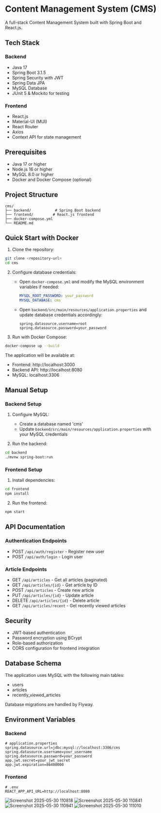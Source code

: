 # Content Management System (CMS)

A full-stack Content Management System built with Spring Boot and React.js.

## Tech Stack

### Backend
- Java 17
- Spring Boot 3.1.5
- Spring Security with JWT
- Spring Data JPA
- MySQL Database
- JUnit 5 & Mockito for testing

### Frontend
- React.js
- Material-UI (MUI)
- React Router
- Axios
- Context API for state management

## Prerequisites

- Java 17 or higher
- Node.js 16 or higher
- MySQL 8.0 or higher
- Docker and Docker Compose (optional)

## Project Structure

```
cms/
├── backend/           # Spring Boot backend
├── frontend/         # React.js frontend
├── docker-compose.yml
└── README.md
```

## Quick Start with Docker

1. Clone the repository:
```bash
git clone <repository-url>
cd cms
```

2. Configure database credentials:
   - Open `docker-compose.yml` and modify the MySQL environment variables if needed:
     ```yaml
     MYSQL_ROOT_PASSWORD: your_password
     MYSQL_DATABASE: cms
     ```
   - Open `backend/src/main/resources/application.properties` and update database credentials accordingly:
     ```properties
     spring.datasource.username=root
     spring.datasource.password=your_password
     ```

3. Run with Docker Compose:
```bash
docker-compose up --build
```

The application will be available at:
- Frontend: http://localhost:3000
- Backend API: http://localhost:8080
- MySQL: localhost:3306

## Manual Setup

### Backend Setup

1. Configure MySQL:
   - Create a database named 'cms'
   - Update `backend/src/main/resources/application.properties` with your MySQL credentials

2. Run the backend:
```bash
cd backend
./mvnw spring-boot:run
```

### Frontend Setup

1. Install dependencies:
```bash
cd frontend
npm install
```

2. Run the frontend:
```bash
npm start
```

## API Documentation

### Authentication Endpoints
- POST `/api/auth/register` - Register new user
- POST `/api/auth/login` - Login user

### Article Endpoints
- GET `/api/articles` - Get all articles (paginated)
- GET `/api/articles/{id}` - Get article by ID
- POST `/api/articles` - Create new article
- PUT `/api/articles/{id}` - Update article
- DELETE `/api/articles/{id}` - Delete article
- GET `/api/articles/recent` - Get recently viewed articles

## Security

- JWT-based authentication
- Password encryption using BCrypt
- Role-based authorization
- CORS configuration for frontend integration

## Database Schema

The application uses MySQL with the following main tables:
- users
- articles
- recently_viewed_articles

Database migrations are handled by Flyway.

## Environment Variables

### Backend
```properties
# application.properties
spring.datasource.url=jdbc:mysql://localhost:3306/cms
spring.datasource.username=your_username
spring.datasource.password=your_password
app.jwt.secret=your_jwt_secret
app.jwt.expiration=86400000
```

### Frontend
```env
# .env
REACT_APP_API_URL=http://localhost:8080
```
![Screenshot 2025-05-30 110818](https://github.com/user-attachments/assets/48e3aa54-a253-4928-b62f-b24b20a58dd7)
![Screenshot 2025-05-30 110841](https://github.com/user-attachments/assets/b1243b9e-2017-4a9b-a949-891e6ae3332d)
![Screenshot 2025-05-30 110941](https://github.com/user-attachments/assets/6da87ef7-d55d-4fdf-97fa-df519cfbf76c)
![Screenshot 2025-05-30 111010](https://github.com/user-attachments/assets/8840f25d-1bad-4b1c-91c6-ae6f8c39df87)
